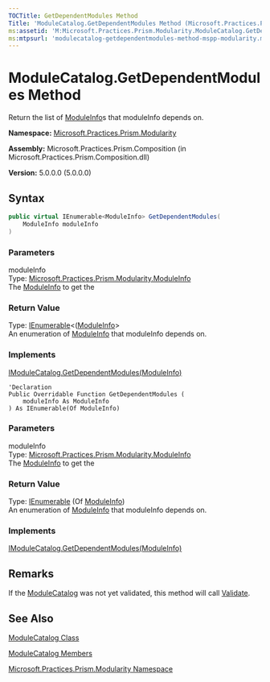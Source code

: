 ```yaml
---
TOCTitle: GetDependentModules Method
Title: 'ModuleCatalog.GetDependentModules Method (Microsoft.Practices.Prism.Modularity)'
ms:assetid: 'M:Microsoft.Practices.Prism.Modularity.ModuleCatalog.GetDependentModules(Microsoft.Practices.Prism.Modularity.ModuleInfo)'
ms:mtpsurl: 'modulecatalog-getdependentmodules-method-mspp-modularity.md'
---
```



# ModuleCatalog.GetDependentModules Method

Return the list of [ModuleInfo](/patterns-practices/reference/moduleinfo-class-mspp-modularity)s that moduleInfo depends on.

**Namespace:** [Microsoft.Practices.Prism.Modularity](/patterns-practices/reference/mspp-modularity-namespace)

**Assembly:** Microsoft.Practices.Prism.Composition (in Microsoft.Practices.Prism.Composition.dll)

**Version:** 5.0.0.0 (5.0.0.0)

## Syntax

```C#
public virtual IEnumerable<ModuleInfo> GetDependentModules(
	ModuleInfo moduleInfo
)
```
### Parameters

moduleInfo  
Type: [Microsoft.Practices.Prism.Modularity.ModuleInfo](/patterns-practices/reference/moduleinfo-class-mspp-modularity)   
The [ModuleInfo](/patterns-practices/reference/moduleinfo-class-mspp-modularity) to get the

### Return Value

Type: [IEnumerable](http://msdn.microsoft.com/en-us/library/9eekhta0)&lt;([ModuleInfo](/patterns-practices/reference/moduleinfo-class-mspp-modularity)&gt;   
An enumeration of [ModuleInfo](/patterns-practices/reference/moduleinfo-class-mspp-modularity) that moduleInfo depends on.
### Implements

[IModuleCatalog.GetDependentModules(ModuleInfo)](/patterns-practices/reference/imodulecatalog-getdependentmodules-method-mspp-modularity)
```VB
'Declaration
Public Overridable Function GetDependentModules ( 
	moduleInfo As ModuleInfo
) As IEnumerable(Of ModuleInfo)
```

### Parameters

moduleInfo  
Type: [Microsoft.Practices.Prism.Modularity.ModuleInfo](/patterns-practices/reference/moduleinfo-class-mspp-modularity)   
The [ModuleInfo](/patterns-practices/reference/moduleinfo-class-mspp-modularity) to get the

### Return Value

Type: [IEnumerable](http://msdn.microsoft.com/en-us/library/9eekhta0) (Of [ModuleInfo](/patterns-practices/reference/moduleinfo-class-mspp-modularity))   
An enumeration of [ModuleInfo](/patterns-practices/reference/moduleinfo-class-mspp-modularity) that moduleInfo depends on.
### Implements

[IModuleCatalog.GetDependentModules(ModuleInfo)](/patterns-practices/reference/imodulecatalog-getdependentmodules-method-mspp-modularity)

## Remarks

 If the [ModuleCatalog](/patterns-practices/reference/imodulecatalog-getdependentmodules-method-mspp-modularity) was not yet validated, this method will call [Validate](/patterns-practices/reference/modulecatalog-validate-method-mspp-modularity).

## See Also

[ModuleCatalog Class](/patterns-practices/reference/modulecatalog-class-mspp-modularity)

[ModuleCatalog Members](/patterns-practices/reference/modulecatalog-members-mspp-modularity)

[Microsoft.Practices.Prism.Modularity Namespace](/patterns-practices/reference/mspp-modularity-namespace)
